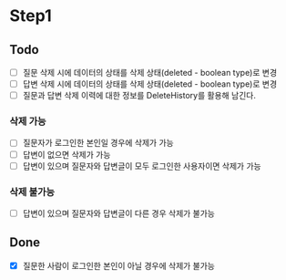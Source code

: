 # Step1

## Todo
- [ ] 질문 삭제 시에 데이터의 상태를 삭제 상태(deleted - boolean type)로 변경
- [ ] 답변 삭제 시에 데이터의 상태를 삭제 상태(deleted - boolean type)로 변경
- [ ] 질문과 답변 삭제 이력에 대한 정보를 DeleteHistory를 활용해 남긴다.

### 삭제 가능
- [ ] 질문자가 로그인한 본인일 경우에 삭제가 가능
- [ ] 답변이 없으면 삭제가 가능
- [ ] 답변이 있으며 질문자와 답변글이 모두 로그인한 사용자이면 삭제가 가능 

### 삭제 불가능
- [ ] 답변이 있으며 질문자와 답변글이 다른 경우 삭제가 불가능

## Done
- [X] 질문한 사람이 로그인한 본인이 아닐 경우에 삭제가 불가능


